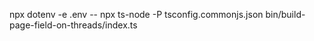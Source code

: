 npx dotenv -e .env -- npx ts-node -P tsconfig.commonjs.json bin/build-page-field-on-threads/index.ts
